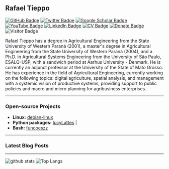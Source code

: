 ## Rafael Tieppo

[![GitHub Badge](https://img.shields.io/github/followers/rafatieppo?style=social)](https://github.com/rafatieppo?tab=followers)
[![Twitter Badge](https://img.shields.io/twitter/follow/rafatieppo?style=social)](https://twitter.com/rafatieppo)
[![Google Scholar Badge](https://img.shields.io/badge/Google-Scholar-lightgrey)](https://scholar.google.com.br/citations?user=ClN1Q6AAAAAJ&hl=EN)
[![YouTube Badge](https://img.shields.io/badge/My-YouTube-red)](https://www.youtube.com/@rafatieppo)
[![LinkedIn Badge](https://img.shields.io/badge/My-LinkedIn-blue)](https://www.linkedin.com/in/rafaeltieppo)
[![CV Badge](https://img.shields.io/badge/My-CV-critical)](http://lattes.cnpq.br/3275865819287843)
[![Donate Badge](https://img.shields.io/badge/Donate-Buy%20me%20a%20coffee-yellowgreen.svg)](https://www.paypal.com/cgi-bin/webscr?cmd=_s-xclick&hosted_button_id=68LAA9FZLABUQ)
![Visitor Badge](https://visitor-badge.laobi.icu/badge?page_id=rafatieppo.rafatieppo)


Rafael Tieppo has a degree in Agricultural Engineering from the State University of Western Paraná (2001), a master's degree in Agricultural Engineering from the State University of Western Paraná (2004), and a Ph.D. in Agricultural Systems Engineering from the University of São Paulo, ESALQ-USP, with a sandwich period at Aarhus University - Denmark. He is currently an adjunct professor at the University of the State of Mato Grosso. He has experience in the field of Agricultural Engineering, currently working on the following topics: digital agriculture, spatial analysis, and management with a systemic vision of productive systems, providing support to public policies and macro and micro planning for agribusiness enterprises.

---

### Open-source Projects

- **Linux:** [debian-linux](https://github.com/rafatieppo/debian_linux)
- **Python packages:** [lucyLattes](https://github.com/rafatieppo/lucylattes) |
- **Bash:** [funcoeszz](https://github.com/funcoeszz/funcoeszz)

---

### Latest Blog Posts

<!-- HASHNODE:START -->
<!--
- [Visualizing satellite image time series interactively](https://blog.gishub.org/visualizing-satellite-image-time-series-interactively)
- [Segment-geospatial presentation at SERVIR](https://blog.gishub.org/segment-geospatial-presentation-at-servir)
- [Segmenting remote sensing imagery with box prompts](https://blog.gishub.org/segmenting-remote-sensing-imagery-with-box-prompts)
- [New book release: Earth Engine and Geemap](https://blog.gishub.org/new-book-release-earth-engine-and-geemap)
- [Creating satellite timelapse with Streamlit and Earth Engine](https://blog.gishub.org/creating-satellite-timelapse-with-streamlit-and-earth-engine)
-->
<!-- HASHNODE:END -->

---

![github stats](https://github-readme-stats-sigma-five.vercel.app/api?username=rafatieppo&show_icons=true)
![Top Langs](https://github-readme-stats-sigma-five.vercel.app/api/top-langs/?username=rafatieppo&langs_count=3&hide=javascript,go,html,css,tex)

<!-- ![Top Langs](https://github-readme-stats.vercel.app/api/top-langs/?username=giswqs&hide_langs_below=10) -->
